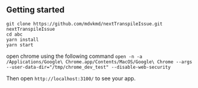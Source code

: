 
## Getting started
```
git clone https://github.com/mdvkmd/nextTranspileIssue.git nextTranspileIssue
cd abc
yarn install
yarn start
```
open chrome using the following command
`open -n -a /Applications/Google\ Chrome.app/Contents/MacOS/Google\ Chrome --args --user-data-dir="/tmp/chrome_dev_test" --disable-web-security` 

Then open `http://localhost:3100/` to see your app.